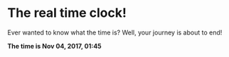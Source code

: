 # The real time clock!

Ever wanted to know what the time is? Well, your journey is about to end!

**The time is Nov 04, 2017, 01:45**